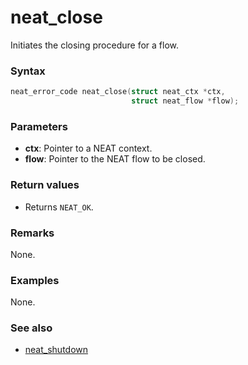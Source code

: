 # neat_close
Initiates the closing procedure for a flow.


### Syntax

```c
neat_error_code neat_close(struct neat_ctx *ctx,
                           struct neat_flow *flow);
```

### Parameters

- **ctx**: Pointer to a NEAT context.
- **flow**: Pointer to the NEAT flow to be closed.

### Return values

- Returns `NEAT_OK`.

### Remarks

None.

### Examples

None.

### See also

- [neat_shutdown](neat_shutdown.md)
